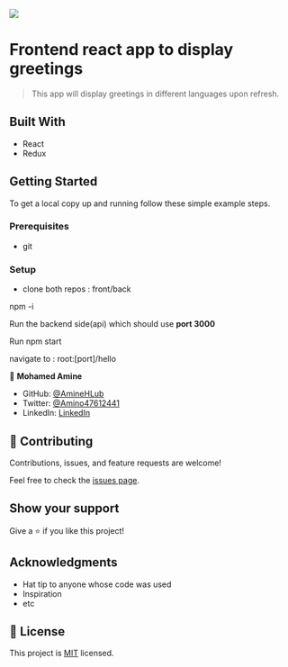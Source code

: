 ![](https://img.shields.io/badge/Microverse-blueviolet)

# Frontend react app to display greetings

> This app will display greetings in different languages upon refresh.


## Built With

- React
- Redux


## Getting Started



To get a local copy up and running follow these simple example steps.

### Prerequisites

- git

### Setup

- clone both repos : front/back

npm -i

Run the backend side(api) which should use **port 3000**

Run npm start

navigate to : root:[port]/hello


👤 **Mohamed Amine**

- GitHub: [@AmineHLub](https://github.com/AmineHLub)
- Twitter: [@Amino47612441](https://twitter.com/Amino47612441)
- LinkedIn: [LinkedIn](https://www.linkedin.com/in/mohamed-amine-hajltaief-b18863163/)


## 🤝 Contributing

Contributions, issues, and feature requests are welcome!

Feel free to check the [issues page](../../issues/).

## Show your support

Give a ⭐️ if you like this project!

## Acknowledgments

- Hat tip to anyone whose code was used
- Inspiration
- etc

## 📝 License

This project is [MIT](./MIT.md) licensed.
